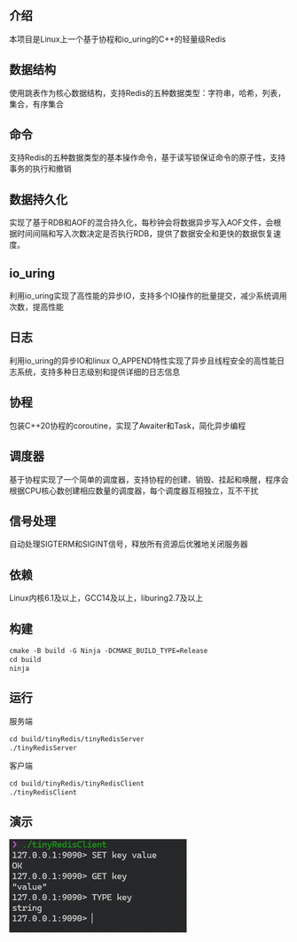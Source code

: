 ## 介绍

本项目是Linux上一个基于协程和io_uring的C++的轻量级Redis

## 数据结构

使用跳表作为核心数据结构，支持Redis的五种数据类型：字符串，哈希，列表，集合，有序集合

## 命令

支持Redis的五种数据类型的基本操作命令，基于读写锁保证命令的原子性，支持事务的执行和撤销

## 数据持久化

实现了基于RDB和AOF的混合持久化，每秒钟会将数据异步写入AOF文件，会根据时间间隔和写入次数决定是否执行RDB，提供了数据安全和更快的数据恢复速度。

## io_uring

利用io_uring实现了高性能的异步IO，支持多个IO操作的批量提交，减少系统调用次数，提高性能

## 日志

利用io_uring的异步IO和linux O_APPEND特性实现了异步且线程安全的高性能日志系统，支持多种日志级别和提供详细的日志信息

## 协程

包装C++20协程的coroutine，实现了Awaiter和Task，简化异步编程

## 调度器

基于协程实现了一个简单的调度器，支持协程的创建、销毁、挂起和唤醒，程序会根据CPU核心数创建相应数量的调度器，每个调度器互相独立，互不干扰

## 信号处理

自动处理SIGTERM和SIGINT信号，释放所有资源后优雅地关闭服务器

## 依赖

Linux内核6.1及以上，GCC14及以上，liburing2.7及以上

## 构建

```shell 
cmake -B build -G Ninja -DCMAKE_BUILD_TYPE=Release
cd build
ninja
```

## 运行

服务端

```shell
cd build/tinyRedis/tinyRedisServer
./tinyRedisServer
```

客户端

```shell
cd build/tinyRedis/tinyRedisClient
./tinyRedisClient
```

## 演示

![image](show/show.png)
